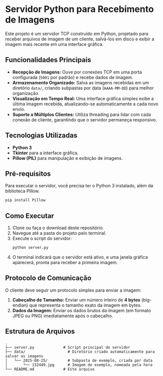 # Servidor Python para Recebimento de Imagens

Este projeto é um servidor TCP construído em Python, projetado para receber arquivos de imagem de um cliente, salvá-los em disco e exibir a imagem mais recente em uma interface gráfica.

## Funcionalidades Principais

  * **Recepção de Imagens:** Ouve por conexões TCP em uma porta configurada (`5001` por padrão) e recebe dados de imagem.
  * **Armazenamento Organizado:** Salva as imagens recebidas em um diretório `data/`, criando subpastas por data (`AAAA-MM-DD`) para melhor organização.
  * **Visualização em Tempo Real:** Uma interface gráfica simples exibe a última imagem recebida, atualizando-se automaticamente a cada novo envio.
  * **Suporte a Múltiplos Clientes:** Utiliza threading para lidar com cada conexão de cliente, garantindo que o servidor permaneça responsivo.

## Tecnologias Utilizadas

  * **Python 3**
  * **Tkinter** para a interface gráfica.
  * **Pillow (PIL)** para manipulação e exibição de imagens.

## Pré-requisitos

Para executar o servidor, você precisa ter o Python 3 instalado, além da biblioteca Pillow.

```bash
pip install Pillow
```

## Como Executar

1.  Clone ou faça o download deste repositório.
2.  Navegue até a pasta do projeto pelo terminal.
3.  Execute o script do servidor:
    ```bash
    python server.py
    ```
4.  O terminal indicará que o servidor está ativo, e uma janela gráfica aparecerá, pronta para receber a primeira imagem.

## Protocolo de Comunicação

O cliente deve seguir um protocolo simples para enviar a imagem:

1.  **Cabeçalho de Tamanho:** Enviar um número inteiro de **4 bytes** (big-endian) que representa o tamanho exato da imagem em bytes.
2.  **Dados da Imagem:** Enviar os dados brutos da imagem (em formato JPEG ou PNG) imediatamente após o cabeçalho.

## Estrutura de Arquivos

```
.
├── server.py             # Script principal do servidor
├── data/                   # Diretório criado automaticamente para salvar as imagens
│   └── 2025-08-25/         # Subpasta de exemplo, criada por data
│       └── 132449.jpg      # Imagem de exemplo, nomeada pela hora
└── README.md             # Este arquivo
```